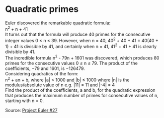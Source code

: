 # Quadratic primes

Euler discovered the remarkable quadratic formula:  
n<sup>2</sup> + n + 41  
It turns out that the formula will produce 40 primes for the consecutive integer values 0 &le; n &le; 39. However, when n = 40, 40<sup>2</sup> + 40 + 41 = 40(40 + 1) + 41 is divisible by 41, and certainly when n = 41, 41<sup>2</sup> + 41 + 41 is clearly divisible by 41.  
The incredible formula n<sup>2</sup> - 79n + 1601 was discovered, which produces 80 primes for the consecutive values 0 &le; n &le; 79. The product of the coefficients, −79 and 1601, is −126479.  
Considering quadratics of the form:  
n<sup>2</sup> + an + b, where |a| &lt; 1000 and |b| &le; 1000 where |n| is the modulus/absolute value of n e.g. |11| = 11 and |-4| = 4  
Find the product of the coefficients, a and b, for the quadratic expression that produces the maximum number of primes for consecutive values of n, starting with n = 0.

Source: [Project Euler #27](https://projecteuler.net/problem=27)